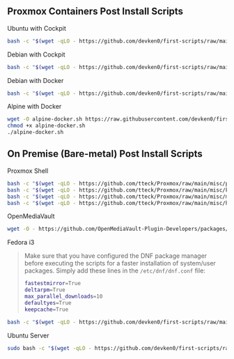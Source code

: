 ## Proxmox Containers Post Install Scripts

Ubuntu with Cockpit

```bash
bash -c "$(wget -qLO - https://github.com/devken0/first-scripts/raw/main/proxmox-ct/ubuntu-cockpit.sh)"
```

Debian with Cockpit

```bash
bash -c "$(wget -qLO - https://github.com/devken0/first-scripts/raw/main/proxmox-ct/debian-cockpit.sh)"
```

Debian with Docker

```bash
bash -c "$(wget -qLO - https://github.com/devken0/first-scripts/raw/main/proxmox-ct/debian-docker.sh)"
```

Alpine with Docker

```bash
wget -O alpine-docker.sh https://raw.githubusercontent.com/devken0/first-scripts/main/proxmox-ct/alpine-docker.sh
chmod +x alpine-docker.sh
./alpine-docker.sh
```

## On Premise (Bare-metal) Post Install Scripts

Proxmox Shell

```bash
bash -c "$(wget -qLO - https://github.com/tteck/Proxmox/raw/main/misc/post-pve-install.sh)"
bash -c "$(wget -qLO - https://github.com/tteck/Proxmox/raw/main/misc/kernel-clean.sh)"
bash -c "$(wget -qLO - https://github.com/tteck/Proxmox/raw/main/misc/microcode.sh)"
bash -c "$(wget -qLO - https://github.com/tteck/Proxmox/raw/main/misc/host-backup.sh)"
```

OpenMediaVault

```bash
wget -O - https://github.com/OpenMediaVault-Plugin-Developers/packages/raw/master/install | bash
```

Fedora i3

> Make sure that you have configured the DNF package manager before executing the scripts for a faster installation of system/user packages.
> Simply add these lines in the `/etc/dnf/dnf.conf` file:
> 
> ```bash
> fastestmirror=True
> deltarpm=True
> max_parallel_downloads=10
> defaultyes=True
> keepcache=True
> ```

```bash
bash -c "$(wget -qLO - https://github.com/devken0/first-scripts/raw/main/on-premise/fedora-i3.sh)"
```

Ubuntu Server

```bash
sudo bash -c "$(wget -qLO - https://github.com/devken0/first-scripts/raw/main/on-premise/ubuntu-server.sh)"
```

